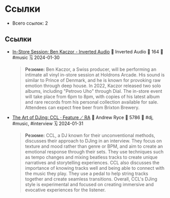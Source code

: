 # Ссылки

- Всего ссылок: 2

## Ссылки

- [In-Store Session: Ben Kaczor - Inverted Audio](https://inverted-audio.com/in-store-session-ben-kaczor/) 👤 Inverted Audio 💬 164 🔖 #music 🗓️ 2024-01-30
    > **Резюме:** Ben Kaczor, a Swiss producer, will be performing an intimate all vinyl in-store session at Holdrons Arcade. His sound is similar to Prince of Denmark, and he is known for provoking raw emotion through deep house. In 2022, Kaczor released two solo albums, including "Petrovo Uho" through Dial. The in-store event will take place from 6pm to 8pm, with copies of his latest album and rare records from his personal collection available for sale. Attendees can expect free beer from Brixton Brewery.
- [The Art of DJing: CCL · Feature ⟋ RA](https://ra.co/features/4303) 👤 Andrew Ryce 💬 5786 🔖 #dj, #music, #interview 🗓️ 2024-01-31
    > **Резюме:** CCL, a DJ known for their unconventional methods, discusses their approach to DJing in an interview. They focus on texture and mood rather than genre or BPM, and aim to create an emotional response through their sets. They use techniques such as tempo changes and mixing beatless tracks to create unique narratives and storytelling experiences. CCL also discusses the importance of knowing tracks well and being able to connect with the music they play. They use a pedal to help string tracks together and create seamless transitions. Overall, CCL's DJing style is experimental and focused on creating immersive and evocative experiences for the listener.
